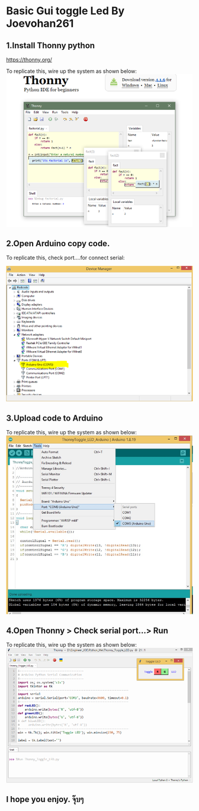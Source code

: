# Basic Gui toggle Led By Joevohan261

## 1.Install Thonny python 

  https://thonny.org/

To replicate this, wire up the system as shown below:
![system_diagram](https://github.com/okaisank/Thonny-python-Gui-toggle-Led/blob/180becea55b549ac1379baea85ad99dca91ca18c/Capture%202.PNG)

  
## 2.Open Arduino copy code.

To replicate this, check port....for connect serial:

![system_diagram](https://github.com/okaisank/Thonny-python-Gui-toggle-Led/blob/a701a930668ccc729a51f5b10d35dd9021b2465d/Thonny-Toggle-LED/Capture%201.PNG)

## 3.Upload code to Arduino

To replicate this, wire up the system as shown below:
![system_diagram](https://github.com/okaisank/Thonny-python-Gui-toggle-Led/blob/b5d3aa0fe497101cd34a946a8fa686d89f28c295/port.jpg)

## 4.Open Thonny >  Check serial port...> Run 



To replicate this, wire up the system as shown below:
![system_diagram](https://github.com/okaisank/Thonny-python-Gui-toggle-Led/blob/e3a7c8079f5752538e088474c818168ac7d7751a/Thonny-Toggle-LED/Capture.PNG)

## I hope you enjoy. จุ๊บๆ
